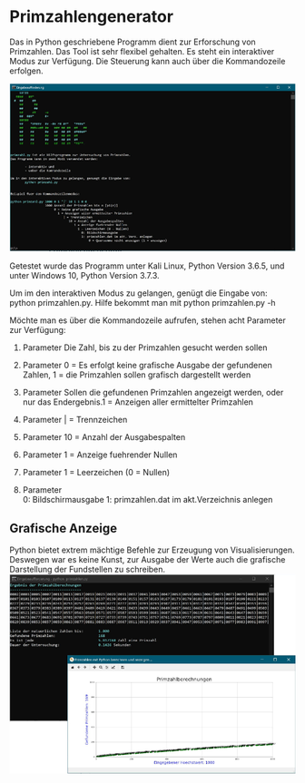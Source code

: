 # Primzahlengenerator
Das in Python geschriebene Programm dient zur Erforschung von Primzahlen. Das Tool ist sehr flexibel gehalten. Es steht ein interaktiver Modus zur Verfügung. Die Steuerung kann auch über die Kommandozeile erfolgen.

![Mit dem Parameter "-h" bekommt man Hilfe angezeigt](https://github.com/pittermann/Primzahlengenerator/blob/master/primzahlen_help.jpg)

Getestet wurde das Programm unter Kali Linux, Python Version 3.6.5, und unter Windows 10, Python Version 3.7.3.

Um im den interaktiven Modus zu gelangen, genügt die Eingabe von: python primzahlen.py.
Hilfe bekommt man mit python primzahlen.py -h


Möchte man es über die Kommandozeile aufrufen, stehen acht Parameter zur Verfügung:
1. Parameter
Die Zahl, bis zu der Primzahlen gesucht werden sollen

2. Parameter
	0 = Es erfolgt keine grafische Ausgabe der gefundenen Zahlen, 
	1 = die Primzahlen sollen grafisch dargestellt werden

3. Parameter
Sollen die gefundenen Primzahlen angezeigt werden, oder nur das Endergebnis.1 = Anzeigen aller ermittelter Primzahlen

4. Parameter
| = Trennzeichen

5. Parameter
10 = Anzahl der Ausgabespalten

6. Parameter
1 = Anzeige fuehrender Nullen

7. Parameter
1 = Leerzeichen (0 = Nullen)
                                       
8. Parameter																			 
0: Bildschirmausgabe
1: primzahlen.dat im akt.Verzeichnis anlegen

## Grafische Anzeige
Python bietet extrem mächtige Befehle zur Erzeugung von Visualisierungen. Deswegen war es keine Kunst, zur Ausgabe der Werte auch die grafische Darstellung der Fundstellen zu schreiben.
![Die Visualisierung ist ruckzuck geschrieben](https://github.com/pittermann/Primzahlengenerator/blob/master/primzahlen_graphic.jpg)

